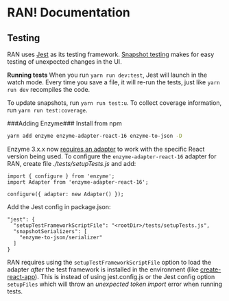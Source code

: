 # RAN! Documentation

## Testing

RAN uses [Jest](https://facebook.github.io/jest/) as its testing framework. [Snapshot testing](https://facebook.github.io/jest/docs/en/snapshot-testing.html) makes for easy testing of unexpected changes in the UI.

**Running tests**
When you run `yarn run dev:test`, Jest will launch in the watch mode. Every time you save a file, it will re-run the tests, just like `yarn run dev` recompiles the code.

To update snapshots, run `yarn run test:u`.
To collect coverage information, run `yarn run test:coverage`.

###Adding Enzyme###
Install from npm
```bash
yarn add enzyme enzyme-adapter-react-16 enzyme-to-json -D
```

Enzyme 3.x.x now [requires an adapter](https://github.com/airbnb/enzyme#upgrading-from-enzyme-2x-or-react--16) to work with the specific React version being used. To configure the `enzyme-adapter-react-16` adapter for RAN, create file  _./tests/setupTests.js_ and add:
```
import { configure } from 'enzyme';
import Adapter from 'enzyme-adapter-react-16';

configure({ adapter: new Adapter() });
```

Add the Jest config in package.json:
```
"jest": {
  "setupTestFrameworkScriptFile": "<rootDir>/tests/setupTests.js",
  "snapshotSerializers": [
    "enzyme-to-json/serializer"
  ]
}
```

RAN requires using the `setupTestFrameworkScriptFile` option to load the adapter _after_ the test framework is installed in the environment (like [create-react-app](https://github.com/facebookincubator/create-react-app/issues/3206)). This is instead of using jest.config.js or the Jest config option `setupFiles` which will throw an _unexpected token import_ error when running tests.
